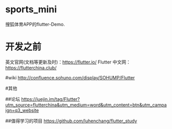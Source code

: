 # sports_mini

搜狐体育APP的flutter-Demo.

# 开发之前
英文官网(文档等更新及时)：https://flutter.io/
Flutter 中文网：https://flutterchina.club/

#wiki
http://confluence.sohuno.com/display/SOHUMP/Flutter

#其他


##论坛
https://juejin.im/tag/Flutter?utm_source=flutterchina&utm_medium=word&utm_content=btn&utm_campaign=q3_website

##值得学习的项目
https://github.com/luhenchang/flutter_study


